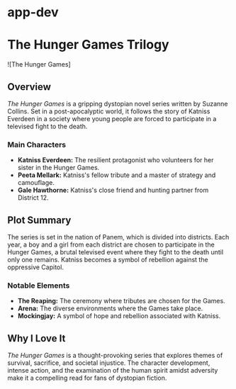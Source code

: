 # app-dev
# The Hunger Games Trilogy

![The Hunger Games]

## Overview
*The Hunger Games* is a gripping dystopian novel series written by Suzanne Collins. Set in a post-apocalyptic world, it follows the story of Katniss Everdeen in a society where young people are forced to participate in a televised fight to the death.

### Main Characters
- **Katniss Everdeen:** The resilient protagonist who volunteers for her sister in the Hunger Games.
- **Peeta Mellark:** Katniss's fellow tribute and a master of strategy and camouflage.
- **Gale Hawthorne:** Katniss's close friend and hunting partner from District 12.

## Plot Summary
The series is set in the nation of Panem, which is divided into districts. Each year, a boy and a girl from each district are chosen to participate in the Hunger Games, a brutal televised event where they fight to the death until only one remains. Katniss becomes a symbol of rebellion against the oppressive Capitol.

### Notable Elements
- **The Reaping:** The ceremony where tributes are chosen for the Games.
- **Arena:** The diverse environments where the Games take place.
- **Mockingjay:** A symbol of hope and rebellion associated with Katniss.

## Why I Love It
*The Hunger Games* is a thought-provoking series that explores themes of survival, sacrifice, and societal injustice. The character development, intense action, and the examination of the human spirit amidst adversity make it a compelling read for fans of dystopian fiction.

